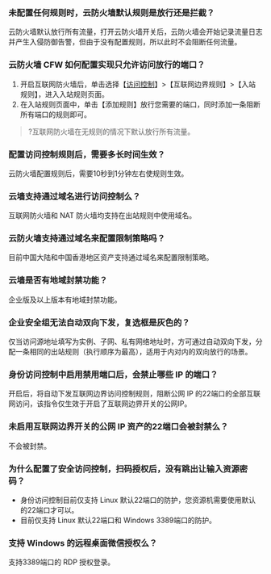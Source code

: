 ### 未配置任何规则时，云防火墙默认规则是放行还是拦截？
云防火墙默认放行所有流量，打开云防火墙开关后，云防火墙会开始记录流量日志并产生入侵防御告警，但由于没有配置规则，所以此时不会阻断任何流量。

### 云防火墙 CFW 如何配置实现只允许访问放行的端口？
1. 开启互联网防火墙后，单击选择【[访问控制](https://console.cloud.tencent.com/cfw/ac)】>【互联网边界规则】>【入站规则】，进入入站规则页面。
2. 在入站规则页面中，单击【添加规则】放行您需要的端口，同时添加一条阻断所有端口的规则即可。
>?互联网防火墙在无规则的情况下默认放行所有流量。

### 配置访问控制规则后，需要多长时间生效？
云防火墙配置规则后，需要10秒到1分钟左右使规则生效。

### 云墙支持通过域名进行访问控制么？
互联网防火墙和 NAT 防火墙均支持在出站规则中使用域名。

### 云防火墙支持通过域名来配置限制策略吗？
目前中国大陆和中国香港地区资产支持通过域名来配置限制策略。

### 云墙是否有地域封禁功能？
企业版及以上版本有地域封禁功能。

### 企业安全组无法自动双向下发，复选框是灰色的？
仅当访问源地址填写为实例、子网、私有网络地址时，方可通过自动双向下发，分配一条相同的出站规则（执行顺序为最高），适用于内对内的双向放行的场景。

### 身份访问控制中启用禁用端口后，会禁止哪些 IP 的端口？
开启后，将自动下发互联网边界访问控制规则，阻断公网 IP 的22端口的全部互联网访问，该指令仅生效于开启了互联网边界开关的公网IP。

### 未启用互联网边界开关的公网 IP 资产的22端口会被封禁么？
不会被封禁。

### 为什么配置了安全访问控制，扫码授权后，没有跳出让输入资源密码？
- 身份访问控制目前仅支持 Linux 默认22端口的防护，您资源机需要使用默认的22端口才可以。
- 目前仅支持 Linux 默认22端口和 Windows 3389端口的防护。

### 支持 Windows 的远程桌面微信授权么？
支持3389端口的 RDP 授权登录。
